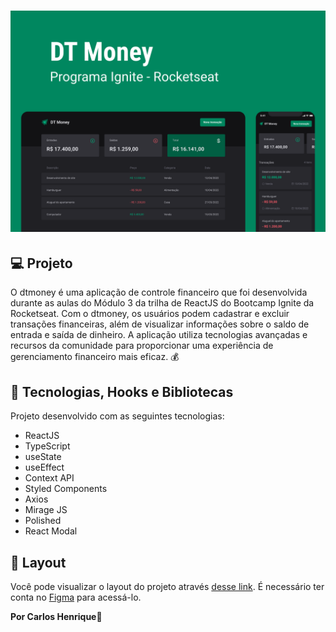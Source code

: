 <h1 align="center">
<img alt="dtmoney" src="./src//assets//Capa.png">
</h1>

## 💻 Projeto

O dtmoney é uma aplicação de controle financeiro que foi desenvolvida durante as aulas do Módulo 3 da trilha de ReactJS do Bootcamp Ignite da Rocketseat. Com o dtmoney, os usuários podem cadastrar e excluir transações financeiras, além de visualizar informações sobre o saldo de entrada e saída de dinheiro. A aplicação utiliza tecnologias avançadas e recursos da comunidade para proporcionar uma experiência de gerenciamento financeiro mais eficaz. 💰

## 🚀 Tecnologias, Hooks e Bibliotecas

Projeto desenvolvido com as seguintes tecnologias:

- ReactJS
- TypeScript
- useState
- useEffect
- Context API
- Styled Components
- Axios
- Mirage JS
- Polished
- React Modal

## 🔖 Layout

Você pode visualizar o layout do projeto através [desse link](<https://www.figma.com/file/0xmu9mj2TJYoIOubBFWsk5/dtmoney-Ignite-(Copy)?node-id=0%3A1>). É necessário ter conta no [Figma](https://figma.com) para acessá-lo.

<strong>Por Carlos Henrique💜</strong>
